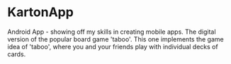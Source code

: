# KartonApp
Android App - showing off my skills in creating mobile apps.
The digital version of the popular board game 'taboo'.
This one implements the game idea of 'taboo', where you and your friends play with individual decks of cards.
